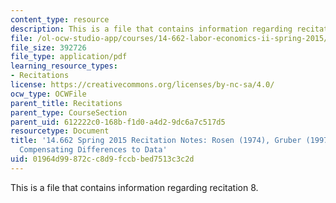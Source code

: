 ```yaml
---
content_type: resource
description: This is a file that contains information regarding recitation 8.
file: /ol-ocw-studio-app/courses/14-662-labor-economics-ii-spring-2015/01964d99872cc8d9fccbbed7513c3c2d_MIT14_662S15_Recitation8.pdf
file_size: 392726
file_type: application/pdf
learning_resource_types:
- Recitations
license: https://creativecommons.org/licenses/by-nc-sa/4.0/
ocw_type: OCWFile
parent_title: Recitations
parent_type: CourseSection
parent_uid: 612222c0-168b-f1d0-a4d2-9dc6a7c517d5
resourcetype: Document
title: '14.662 Spring 2015 Recitation Notes: Rosen (1974), Gruber (1997), and Bringing
  Compensating Differences to Data'
uid: 01964d99-872c-c8d9-fccb-bed7513c3c2d
---
```

This is a file that contains information regarding recitation 8.